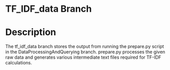 # TF_IDF_data Branch

# Description
The tf_idf_data branch stores the output from running the prepare.py script in the DataProcessingAndQuerying branch. prepare.py processes the given raw data and generates various intermediate text files required for TF-IDF calculations.
